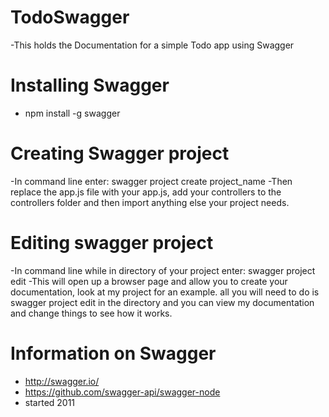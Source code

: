 # TodoSwagger
-This holds the Documentation for a simple Todo app using Swagger

# Installing Swagger
- npm install -g swagger

# Creating Swagger project
-In command line enter: swagger project create project_name
-Then replace the app.js file with your app.js, add your controllers to the controllers folder and then import anything else your project needs.

# Editing swagger project
-In command line while in directory of your project enter: swagger project edit
-This will open up a browser page and allow you to create your documentation, look at my project for an example. all you will need to do is swagger project edit in the directory and you can view my documentation and change things to see how it works.  

# Information on Swagger
- http://swagger.io/
- https://github.com/swagger-api/swagger-node
- started 2011


